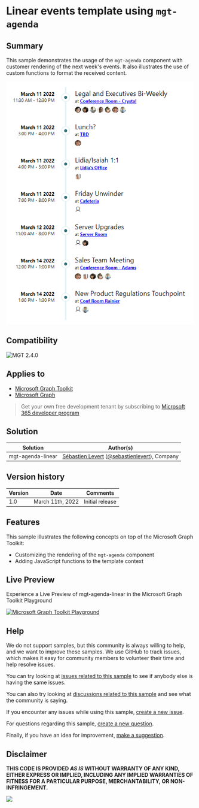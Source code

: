 # Linear events template using `mgt-agenda`

## Summary

This sample demonstrates the usage of the `mgt-agenda` component with customer rendering of the next week's events. It also illustrates the use of custom functions to format the received content.

![Linear template](assets/mgt-agenda-linear.png)

## Compatibility

![MGT 2.4.0](https://img.shields.io/badge/MGT-2.4.0-green.svg)

## Applies to

- [Microsoft Graph Toolkit](https://docs.microsoft.com/graph/toolkit/overview)
- [Microsoft Graph](https://docs.microsoft.com/graph/)

> Get your own free development tenant by subscribing to [Microsoft 365 developer program](http://aka.ms/o365devprogram)

## Solution

| Solution          | Author(s)                                                                                                                 |
| ----------------- | ------------------------------------------------------------------------------------------------------------------------- |
| mgt-agenda-linear | [Sébastien Levert](https://github.com/sebastienlevert) ([@sebastienlevert](https://twitter.com/sebastienlevert)), Company |

## Version history

| Version | Date             | Comments        |
| ------- | ---------------- | --------------- |
| 1.0     | March 11th, 2022 | Initial release |

## Features

This sample illustrates the following concepts on top of the Microsoft Graph Toolkit:

- Customizing the rendering of the `mgt-agenda` component
- Adding JavaScript functions to the template context

## Live Preview

Experience a Live Preview of mgt-agenda-linear in the Microsoft Graph Toolkit Playground

[![Microsoft Graph Toolkit Playground](https://img.shields.io/badge/Microsoft_Graph_Toolkit-Playground-green.svg)](https://mgt.dev?path=/story/editor--editor&manifest=https://raw.githubusercontent.com/pnp/mgt-samples/main/samples/html/html/mgt-agenda-linear/assets/sample.json)

## Help

We do not support samples, but this community is always willing to help, and we want to improve these samples. We use GitHub to track issues, which makes it easy for community members to volunteer their time and help resolve issues.

You can try looking at [issues related to this sample](https://github.com/pnp/mgt-samples/issues?q=label%3A%22sample%3A%20mgt-agenda-linear%22) to see if anybody else is having the same issues.

You can also try looking at [discussions related to this sample](https://github.com/pnp/mgt-samples/discussions?discussions_q=mgt-agenda-linear) and see what the community is saying.

If you encounter any issues while using this sample, [create a new issue](https://github.com/pnp/mgt-samples/issues/new?assignees=&labels=Needs%3A+Triage+%3Amag%3A%2Ctype%3Abug-suspected%2Csample%3A%20mgt-agenda-linear&template=bug-report.yml&sample=mgt-agenda-linear&authors=@YOURGITHUBUSERNAME&title=mgt-agenda-linear%20-%20).

For questions regarding this sample, [create a new question](https://github.com/pnp/mgt-samples/issues/new?assignees=&labels=Needs%3A+Triage+%3Amag%3A%2Ctype%3Aquestion%2Csample%3A%20mgt-agenda-linear&template=question.yml&sample=mgt-agenda-linear&authors=@YOURGITHUBUSERNAME&title=mgt-agenda-linear%20-%20).

Finally, if you have an idea for improvement, [make a suggestion](https://github.com/pnp/mgt-samples/issues/new?assignees=&labels=Needs%3A+Triage+%3Amag%3A%2Ctype%3Aenhancement%2Csample%3A%20mgt-agenda-linear&template=suggestion.yml&sample=mgt-agenda-linear&authors=@YOURGITHUBUSERNAME&title=mgt-agenda-linear%20-%20).

## Disclaimer

**THIS CODE IS PROVIDED _AS IS_ WITHOUT WARRANTY OF ANY KIND, EITHER EXPRESS OR IMPLIED, INCLUDING ANY IMPLIED WARRANTIES OF FITNESS FOR A PARTICULAR PURPOSE, MERCHANTABILITY, OR NON-INFRINGEMENT.**

<img src="https://pnptelemetry.azurewebsites.net/mgt-samples/samples/html/mgt-agenda-linear" />
